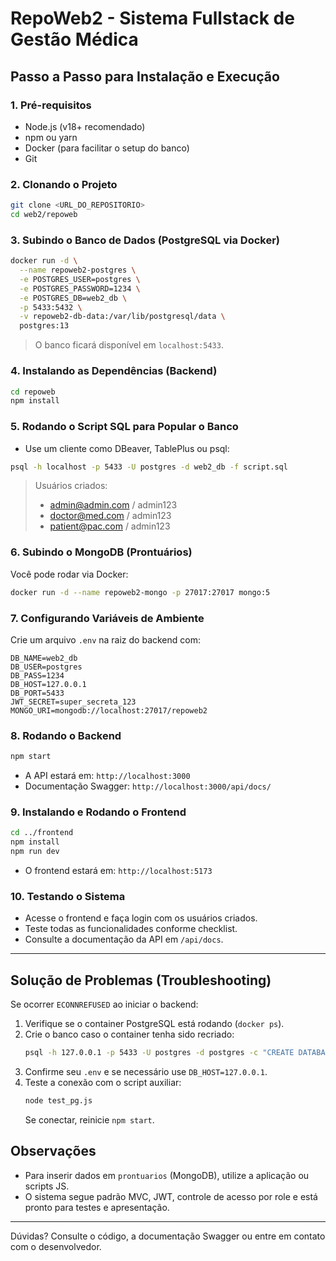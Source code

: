 # RepoWeb2 - Sistema Fullstack de Gestão Médica

## Passo a Passo para Instalação e Execução

### 1. Pré-requisitos
- Node.js (v18+ recomendado)
- npm ou yarn
- Docker (para facilitar o setup do banco)
- Git

### 2. Clonando o Projeto
```bash
git clone <URL_DO_REPOSITORIO>
cd web2/repoweb
```

### 3. Subindo o Banco de Dados (PostgreSQL via Docker)
```bash
docker run -d \
  --name repoweb2-postgres \
  -e POSTGRES_USER=postgres \
  -e POSTGRES_PASSWORD=1234 \
  -e POSTGRES_DB=web2_db \
  -p 5433:5432 \
  -v repoweb2-db-data:/var/lib/postgresql/data \
  postgres:13
```

> O banco ficará disponível em `localhost:5433`.

### 4. Instalando as Dependências (Backend)
```bash
cd repoweb
npm install
```

### 5. Rodando o Script SQL para Popular o Banco

- Use um cliente como DBeaver, TablePlus ou psql:

```bash
psql -h localhost -p 5433 -U postgres -d web2_db -f script.sql
```

> Usuários criados:
> - admin@admin.com / admin123
> - doctor@med.com / admin123
> - patient@pac.com / admin123

### 6. Subindo o MongoDB (Prontuários)
Você pode rodar via Docker:
```bash
docker run -d --name repoweb2-mongo -p 27017:27017 mongo:5
```

### 7. Configurando Variáveis de Ambiente
Crie um arquivo `.env` na raiz do backend com:
```
DB_NAME=web2_db
DB_USER=postgres
DB_PASS=1234
DB_HOST=127.0.0.1
DB_PORT=5433
JWT_SECRET=super_secreta_123
MONGO_URI=mongodb://localhost:27017/repoweb2
```

### 8. Rodando o Backend
```bash
npm start
```
- A API estará em: `http://localhost:3000`
- Documentação Swagger: `http://localhost:3000/api/docs/`

### 9. Instalando e Rodando o Frontend
```bash
cd ../frontend
npm install
npm run dev
```
- O frontend estará em: `http://localhost:5173`

### 10. Testando o Sistema
- Acesse o frontend e faça login com os usuários criados.
- Teste todas as funcionalidades conforme checklist.
- Consulte a documentação da API em `/api/docs`.

---

## Solução de Problemas (Troubleshooting)
Se ocorrer `ECONNREFUSED` ao iniciar o backend:
1. Verifique se o container PostgreSQL está rodando (`docker ps`).
2. Crie o banco caso o container tenha sido recriado:
   ```bash
   psql -h 127.0.0.1 -p 5433 -U postgres -d postgres -c "CREATE DATABASE web2_db;"
   ```
3. Confirme seu `.env` e se necessário use `DB_HOST=127.0.0.1`.
4. Teste a conexão com o script auxiliar:
   ```bash
   node test_pg.js
   ```
   Se conectar, reinicie `npm start`.

## Observações
- Para inserir dados em `prontuarios` (MongoDB), utilize a aplicação ou scripts JS.
- O sistema segue padrão MVC, JWT, controle de acesso por role e está pronto para testes e apresentação.

---

Dúvidas? Consulte o código, a documentação Swagger ou entre em contato com o desenvolvedor.
